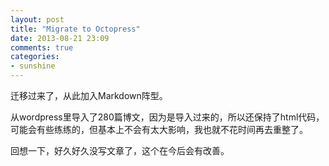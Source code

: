 ```yaml
---
layout: post
title: "Migrate to Octopress"
date: 2013-08-21 23:09
comments: true
categories: 
- sunshine
---
```

迁移过来了，从此加入Markdown阵型。

从wordpress里导入了280篇博文，因为是导入过来的，所以还保持了html代码，可能会有些练练的，但基本上不会有太大影响，我也就不花时间再去重整了。

回想一下，好久好久没写文章了，这个在今后会有改善。